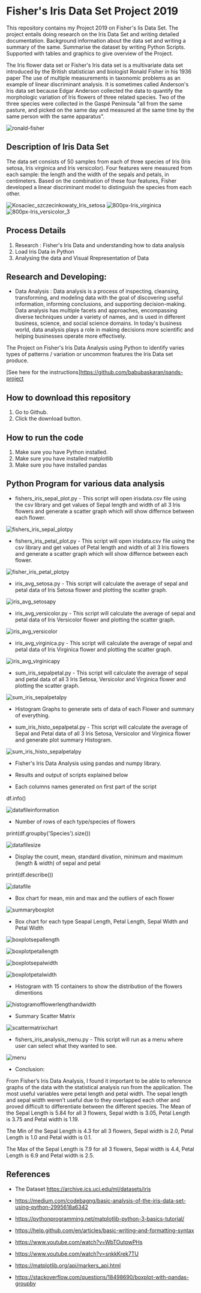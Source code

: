 # Fisher's Iris Data Set Project 2019


This repository contains my  Project 2019 on Fisher's Iis Data Set.  The project entails doing research on the Iris Data Set and writing detailed documentation.  Background information about the data set and writing a summary of the same.  Summarise the dataset by writing Python Scripts.  Supported with tables and graphics to give overview of the Project.

The Iris flower data set or Fisher's Iris data set is a multivariate data set introduced by the British statistician and biologist Ronald Fisher in his 1936 paper The use of multiple measurements in taxonomic problems as an example of linear discriminant analysis. It is sometimes called Anderson's Iris data set because Edgar Anderson collected the data to quantify the morphologic variation of Iris flowers of three related species. Two of the three species were collected in the Gaspé Peninsula "all from the same pasture, and picked on the same day and measured at the same time by the same person with the same apparatus".

![ronald-fisher](https://user-images.githubusercontent.com/48861486/56838903-dc6c6900-6877-11e9-80eb-25758e5e3431.JPG)

## Description of Iris Data Set

The data set consists of 50 samples from each of three species of Iris (Iris setosa, Iris virginica and Iris versicolor). Four features were measured from each sample: the length and the width of the sepals and petals, in centimeters. Based on the combination of these four features, Fisher developed a linear discriminant model to distinguish the species from each other. 


![Kosaciec_szczecinkowaty_Iris_setosa](https://user-images.githubusercontent.com/48861486/56839483-9cf34c00-687a-11e9-9040-73e8284c8366.jpg)
![800px-Iris_virginica](https://user-images.githubusercontent.com/48861486/56839491-a086d300-687a-11e9-8b49-3f93aea338a1.jpg)
![800px-Iris_versicolor_3](https://user-images.githubusercontent.com/48861486/56839493-a2509680-687a-11e9-9f68-76efa0bcf811.jpg)

## Process Details

1. Research : Fisher's Iris Data and understanding how to data analysis
2. Load Iris Data in Python
3. Analysing the data and Visual Rrepresentation of Data

## Research and Developing:

* Data Analysis : Data analysis is a process of inspecting, cleansing, transforming, and modeling data with the goal of discovering useful information, informing conclusions, and supporting decision-making. Data analysis has multiple facets and approaches, encompassing diverse techniques under a variety of names, and is used in different business, science, and social science domains. In today's business world, data analysis plays a role in making decisions more scientific and helping businesses operate more effectively.

The Project on Fisher's Iris Data Analysis using Python to identify varies types of patterns / variation or uncommon features the Iris Data set produce.



[See here for the instructions]https://github.com/babubaskaran/pands-project

## How to download this repository

1. Go to Github.
2. Click the download button.

## How to run the code

1. Make sure you have Python installed.
2. Make sure you have installed matplotlib
3. Make sure you have installed pandas


## Python Program for various data analysis

* fishers_iris_sepal_plot.py - This script will open irisdata.csv file using the csv library and get values of Sepal length and width of all 3 Iris flowers and generate a scatter graph which will show differnce between each flower.

![fishers_iris_sepal_plotpy](https://user-images.githubusercontent.com/48861486/56870048-069d6280-6a01-11e9-9617-352a367c911b.png)

* fishers_iris_petal_plot.py - This script will open irisdata.csv file using the csv library and get values of Petal length and width of all 3 Iris flowers and generate a scatter graph which will show differnce between each flower.

![fisher_iris_petal_plotpy](https://user-images.githubusercontent.com/48861486/56870141-aa3b4280-6a02-11e9-90b9-8bb86a7c3e14.png)

* iris_avg_setosa.py - This script will calculate the average of sepal and petal data of Iris Setosa flower and plotting the scatter graph.

![iris_avg_setosapy](https://user-images.githubusercontent.com/48861486/56870254-bfb16c00-6a04-11e9-8135-93e11219b2cd.png)

* iris_avg_versicolor.py - This script will calculate the average of sepal and petal data of Iris Versicolor flower and plotting the scatter graph.

![iris_avg_versicolor](https://user-images.githubusercontent.com/48861486/56870277-13bc5080-6a05-11e9-901c-18700d6f0df5.png)

* iris_avg_virginica.py - This script will calculate the average of sepal and petal data of Iris Virginica flower and plotting the scatter graph.

![iris_avg_virginicapy](https://user-images.githubusercontent.com/48861486/56870288-2f275b80-6a05-11e9-8cdf-d072e9238edb.png)


* sum_iris_sepalpetal.py - This script will calculate the average of sepal and petal data of all 3 Iris Setosa, Versicolor and Virginica flower and plotting the scatter graph.

![sum_iris_sepalpetalpy](https://user-images.githubusercontent.com/48861486/56870369-4a469b00-6a06-11e9-9a70-821b912f082c.png)

* Histogram Graphs to generate sets of data of each Flower and summary of everything.

* sum_iris_histo_sepalpetal.py - This script will calculate the average of Sepal and Petal data of all 3 Iris Setosa, Versicolor and Virginica flower and generate plot summary Histogram.

![sum_iris_histo_sepalpetalpy](https://user-images.githubusercontent.com/48861486/56870410-e2dd1b00-6a06-11e9-960f-dc611ede6081.png)

* Fisher's Iris Data Analysis using pandas and numpy library.

* Results and output of scripts explained below

* Each columns names generated on first part of the script

df.info()

![datafileinformation](https://user-images.githubusercontent.com/48861486/56870483-d6a58d80-6a07-11e9-8819-3cf46b97fee4.JPG)


* Number of rows of each type/species of flowers

print(df.groupby('Species').size())

![datafilesize](https://user-images.githubusercontent.com/48861486/56870501-3dc34200-6a08-11e9-9088-40281e1fa908.JPG)

* Display the count, mean, standard divation, minimum and maximum (length & width) of sepal and petal

print(df.describe())

![datafile](https://user-images.githubusercontent.com/48861486/56870536-c17d2e80-6a08-11e9-9f4d-7198322be18e.JPG)

* Box chart for mean, min and max and the outliers of each flower

![summaryboxplot](https://user-images.githubusercontent.com/48861486/56870552-26388900-6a09-11e9-887c-e9f7b48e821c.png)

* Box chart for each type Seapal Length, Petal Length, Sepal Width and Petal Width

![boxplotsepallength](https://user-images.githubusercontent.com/48861486/56870586-91825b00-6a09-11e9-9306-f3b477df34a4.png)

![boxplotpetallength](https://user-images.githubusercontent.com/48861486/56870590-9ba45980-6a09-11e9-8245-8b6398af436e.png)

![boxplotsepalwidth](https://user-images.githubusercontent.com/48861486/56870596-a363fe00-6a09-11e9-8cac-744092630ec2.png)

![boxplotpetalwidth](https://user-images.githubusercontent.com/48861486/56870600-a9f27580-6a09-11e9-99e5-7928102fd27b.png)

* Histogram with 15 containers to show the distribution of the flowers dimentions

![histogramofflowerlengthandwidth](https://user-images.githubusercontent.com/48861486/56870617-ddcd9b00-6a09-11e9-8381-fdc2644f8466.png)

* Summary Scatter Matrix

![scattermatrixchart](https://user-images.githubusercontent.com/48861486/56870629-0c4b7600-6a0a-11e9-80c4-93bf9b3beab4.png)

* fishers_iris_analysis_menu.py - This script will run as a menu where user can select what they wanted to see.

![menu](https://user-images.githubusercontent.com/48861486/56870669-aca19a80-6a0a-11e9-981e-bfeeb2e36d0f.JPG)

* Conclusion:

From Fisher’s Iris Data Analysis, I found it important to be able to reference graphs of the data with the statistical analysis run from the application. The most useful variables were petal length and petal width.  The sepal length and sepal width weren’t useful due to they overlapped each other and proved difficult to differentiate between the different species.
The Mean of the Sepal Length is 5.84 for all 3 flowers, Sepal width is 3.05, Petal Length is 3.75 and Petal width is 1.19.

The Min of the Sepal Length is 4.3 for all 3 flowers, Sepal width is 2.0, Petal Length is 1.0 and Petal width is 0.1.

The Max of the Sepal Length is 7.9 for all 3 flowers, Sepal width is 4.4, Petal Length is 6.9 and Petal width is 2.5.








## References

* The Dataset https://archive.ics.uci.edu/ml/datasets/iris
 
* https://medium.com/codebagng/basic-analysis-of-the-iris-data-set-using-python-2995618a6342

* https://pythonprogramming.net/matplotlib-python-3-basics-tutorial/

* https://help.github.com/en/articles/basic-writing-and-formatting-syntax

* https://www.youtube.com/watch?v=WbTOutpwPHs

* https://www.youtube.com/watch?v=snkkKrek7TU

* https://matplotlib.org/api/markers_api.html

* https://stackoverflow.com/questions/18498690/boxplot-with-pandas-groupby


